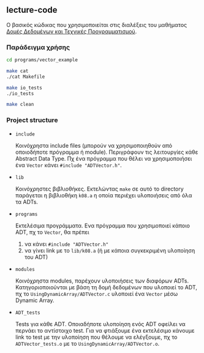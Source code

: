 ## lecture-code

Ο βασικός κώδικας που χρησιμοποιείται στις διαλέξεις του μαθήματος [Δομές Δεδομένων και Τεχνικές Προγραμματισμού](https://k08.chatzi.org).

### Παράδειγμα χρήσης

```bash
cd programs/vector_example

make cat
./cat Makefile

make io_tests
./io_tests

make clean
```

### Project structure

- `include`

  Κοινόχρηστα include files (μπορούν να χρησιμοποιηθούν από οποιοδήποτε πρόγραμμα ή module).
  Περιγράφουν τις λειτουργίες κάθε Abstract Data Type. Πχ ένα πρόγραμμα
  που θέλει να χρησιμοποιήσει ένα `Vector` κάνει `#include "ADTVector.h"`.

- `lib`

  Κοινόχρηστες βιβλιοθήκες. Εκτελώντας `make` σε αυτό το directory παράγεται η βιβλιοθήκη
  `k08.a` η οποία περιέχει υλοποιήσεις από όλα τα ADTs.

- `programs`

  Εκτελέσιμα προγράμματα. Ενα πρόγραμμα που χρησιμοποιεί κάποιο ADT, πχ το `Vector`, θα πρέπει
  1. να κάνει `#include "ADTVector.h"`
  2. να γίνει link με το `lib/k08.a` (ή με κάποια συγκεκριμένη υλοποίηση του ADT)

- `modules`

  Κοινόχρηστα modules, παρέχουν υλοποιήσεις των διαφόρων ADTs. Κατηγοριοποιούνται με βάση τη
  δομή δεδομένων που υλοποιεί το ADT, πχ το `UsingDynamicArray/ADTVector.c` υλοποιεί ένα `Vector`
  μέσω Dynamic Array.

- `ADT_tests`

  Tests για κάθε ADT. Οποιαδήποτε υλοποίηση ενός ADT οφείλει να περνάει το αντίστοιχο test.
  Για να φτιάξουμε ένα εκτελέσιμο κάνουμε link
  το test με την υλοποίηση που θέλουμε να ελέγξουμε, πχ
  το `ADTVector_tests.o` με το `UsingDynamicArray/ADTVector.o`.